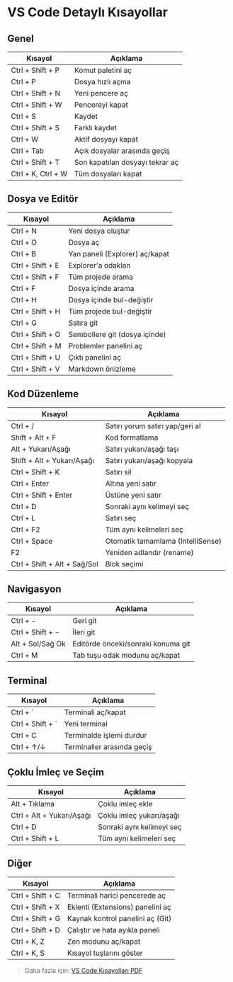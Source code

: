 
# VS Code Detaylı Kısayollar

## Genel
| Kısayol                | Açıklama                                 |
|------------------------|------------------------------------------|
| Ctrl + Shift + P       | Komut paletini aç                        |
| Ctrl + P               | Dosya hızlı açma                         |
| Ctrl + Shift + N       | Yeni pencere aç                          |
| Ctrl + Shift + W       | Pencereyi kapat                          |
| Ctrl + S               | Kaydet                                   |
| Ctrl + Shift + S       | Farklı kaydet                            |
| Ctrl + W               | Aktif dosyayı kapat                      |
| Ctrl + Tab             | Açık dosyalar arasında geçiş             |
| Ctrl + Shift + T       | Son kapatılan dosyayı tekrar aç          |
| Ctrl + K, Ctrl + W     | Tüm dosyaları kapat                      |

## Dosya ve Editör
| Kısayol                | Açıklama                                 |
|------------------------|------------------------------------------|
| Ctrl + N               | Yeni dosya oluştur                       |
| Ctrl + O               | Dosya aç                                 |
| Ctrl + B               | Yan paneli (Explorer) aç/kapat           |
| Ctrl + Shift + E       | Explorer'a odaklan                       |
| Ctrl + Shift + F       | Tüm projede arama                        |
| Ctrl + F               | Dosya içinde arama                       |
| Ctrl + H               | Dosya içinde bul-değiştir                |
| Ctrl + Shift + H       | Tüm projede bul-değiştir                 |
| Ctrl + G               | Satıra git                               |
| Ctrl + Shift + O       | Sembollere git (dosya içinde)            |
| Ctrl + Shift + M       | Problemler panelini aç                    |
| Ctrl + Shift + U       | Çıktı panelini aç                        |
| Ctrl + Shift + V       | Markdown önizleme                        |

## Kod Düzenleme
| Kısayol                | Açıklama                                 |
|------------------------|------------------------------------------|
| Ctrl + /               | Satırı yorum satırı yap/geri al          |
| Shift + Alt + F        | Kod formatlama                           |
| Alt + Yukarı/Aşağı     | Satırı yukarı/aşağı taşı                 |
| Shift + Alt + Yukarı/Aşağı | Satırı yukarı/aşağı kopyala           |
| Ctrl + Shift + K       | Satırı sil                               |
| Ctrl + Enter           | Altına yeni satır                        |
| Ctrl + Shift + Enter   | Üstüne yeni satır                        |
| Ctrl + D               | Sonraki aynı kelimeyi seç                |
| Ctrl + L               | Satırı seç                               |
| Ctrl + F2              | Tüm aynı kelimeleri seç                  |
| Ctrl + Space           | Otomatik tamamlama (IntelliSense)        |
| F2                     | Yeniden adlandır (rename)                |
| Ctrl + Shift + Alt + Sağ/Sol | Blok seçimi                         |

## Navigasyon
| Kısayol                | Açıklama                                 |
|------------------------|------------------------------------------|
| Ctrl + -               | Geri git                                 |
| Ctrl + Shift + -       | İleri git                                |
| Alt + Sol/Sağ Ok       | Editörde önceki/sonraki konuma git       |
| Ctrl + M               | Tab tuşu odak modunu aç/kapat            |

## Terminal
| Kısayol                | Açıklama                                 |
|------------------------|------------------------------------------|
| Ctrl + `               | Terminali aç/kapat                       |
| Ctrl + Shift + `       | Yeni terminal                            |
| Ctrl + C               | Terminalde işlemi durdur                 |
| Ctrl + ↑/↓             | Terminaller arasında geçiş               |

## Çoklu İmleç ve Seçim
| Kısayol                | Açıklama                                 |
|------------------------|------------------------------------------|
| Alt + Tıklama          | Çoklu imleç ekle                         |
| Ctrl + Alt + Yukarı/Aşağı | Çoklu imleç yukarı/aşağı                |
| Ctrl + D               | Sonraki aynı kelimeyi seç                |
| Ctrl + Shift + L       | Tüm aynı kelimeleri seç                  |

## Diğer
| Kısayol                | Açıklama                                 |
|------------------------|------------------------------------------|
| Ctrl + Shift + C       | Terminali harici pencerede aç            |
| Ctrl + Shift + X       | Eklenti (Extensions) panelini aç         |
| Ctrl + Shift + G       | Kaynak kontrol panelini aç (Git)         |
| Ctrl + Shift + D       | Çalıştır ve hata ayıkla paneli           |
| Ctrl + K, Z            | Zen modunu aç/kapat                      |
| Ctrl + K, S            | Kısayol tuşlarını göster                 |

> Daha fazla için: [VS Code Kısayolları PDF](https://code.visualstudio.com/shortcuts/keyboard-shortcuts-windows.pdf)
